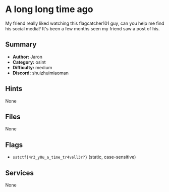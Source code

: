 # A long long time ago
My friend really liked watching this flagcatcher101 guy, can you help me find his social media? It's been a few months seen my friend saw a post of his.


## Summary
- **Author:** Jaron
- **Category:** osint
- **Difficulty:** medium
- **Discord:** shuizhuimiaoman

## Hints
None

## Files
None

## Flags
- `sstctf{4r3_y0u_a_t1me_tr4vell3r?}` (static, case-sensitive)

## Services
None
